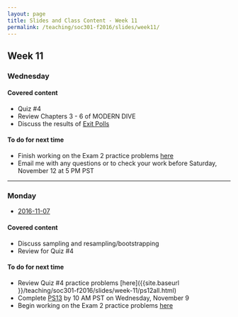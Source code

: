 ```yaml
---
layout: page
title: Slides and Class Content - Week 11
permalink: /teaching/soc301-f2016/slides/week11/
---
```


## Week 11

### Wednesday

#### Covered content

- Quiz #4
- Review Chapters 3 - 6 of MODERN DIVE
- Discuss the results of [Exit Polls](http://www.nytimes.com/interactive/2016/11/08/us/politics/election-exit-polls.html) 

#### To do for next time
- Finish working on the Exam 2 practice problems <a href = "{{ site.baseurl }}/teaching/soc301-f2016/Midterm-II-Practice.pdf">here</a>
- Email me with any questions or to check your work before Saturday, November 12 at 5 PM PST

***

### Monday
- <a href = "{{ site.baseurl }}/teaching/soc301-f2016/slides/week-11/11a.html">2016-11-07</a>

#### Covered content

- Discuss sampling and resampling/bootstrapping
- Review for Quiz #4


#### To do for next time
- Review Quiz #4 practice problems [here]({{site.baseurl }}/teaching/soc301-f2016/slides/week-11/ps12all.html)
- Complete [PS13](https://goo.gl/forms/3K1qm0xrkj5kX8aK2) by 10 AM PST on Wednesday, November 9
- Begin working on the Exam 2 practice problems <a href = "{{ site.baseurl }}/teaching/soc301-f2016/Midterm-II-Practice.pdf">here</a>

